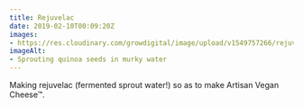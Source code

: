 ```yaml
---
title: Rejuvelac
date: 2019-02-10T00:09:20Z
images: 
- https://res.cloudinary.com/growdigital/image/upload/v1549757266/rejuvelac-9FFA1BA6.jpg
imageAlt: 
- Sprouting quinoa seeds in murky water
---
```


Making rejuvelac (fermented sprout water!) so as to make Artisan Vegan Cheese™. 

